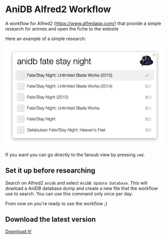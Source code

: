# AniDB Alfred2 Workflow

A workflow for Alfred2 (https://www.alfredapp.com/) that provide a simple research for animes and open the fiche to the website

Here an example of a simple research:

<img width="500" src="https://raw.githubusercontent.com/Cronos87/anidb-alfred2-workflow/master/image-1.png"/>

If you want you can go directly to the fansub view by pressing `cmd`.

## Set it up before researching

Search on Alfred2 `anidb` and select `AniDB Update Database`. This will dowload a AniDB database dump and create a new file that the workflow use to search. You can use this command only once per day.

From now on you're ready to use the workflow ;)

## Download the latest version

[Download it!](https://github.com/Cronos87/anidb-alfred2-workflow/raw/master/Anidb%20Search.alfredworkflow)
